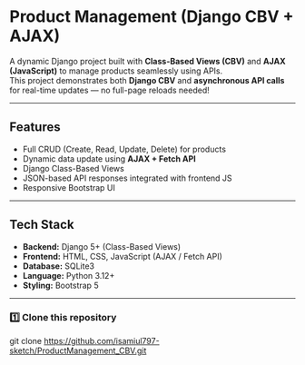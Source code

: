 #  Product Management (Django CBV + AJAX)

A dynamic Django project built with **Class-Based Views (CBV)** and **AJAX (JavaScript)** to manage products seamlessly using APIs.  
This project demonstrates both **Django CBV** and **asynchronous API calls** for real-time updates — no full-page reloads needed!

---

## Features
- Full CRUD (Create, Read, Update, Delete) for products  
- Dynamic data update using **AJAX + Fetch API**  
- Django Class-Based Views  
- JSON-based API responses integrated with frontend JS  
- Responsive Bootstrap UI    

---

## Tech Stack
- **Backend:** Django 5+ (Class-Based Views)
- **Frontend:** HTML, CSS, JavaScript (AJAX / Fetch API)
- **Database:** SQLite3
- **Language:** Python 3.12+
- **Styling:** Bootstrap 5

---


### 1️⃣ Clone this repository

git clone https://github.com/isamiul797-sketch/ProductManagement_CBV.git


